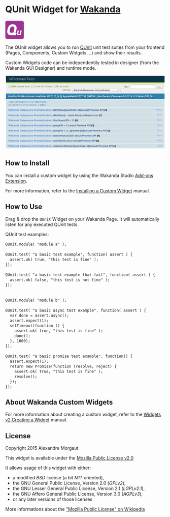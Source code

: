 
# QUnit Widget for [Wakanda](http://wakanda.org)

![QUnit Icon](./icons/widget.png) 

The QUnit widget allows you to run [QUnit](http://qunitjs.com) unit test suites from your frontend (Pages, Components, Custom Widgets, ..) 
and show their results.

Custom Widgets code can be independentily tested in designer (from the Wakanda GUI Designer) and runtime mode.

![QUnit Screenshot](./images/screenshot.png)

## How to Install

You can install a custom widget by using the Wakanda Studio [Add-ons Extension](http://doc.wakanda.org/WakandaStudio/help/Title/en/page4263.html "Add-ons Extension"). 

For more information, refer to the [Installing a Custom Widget](http://doc.wakanda.org/WakandaStudio/help/Title/en/page3869.html#1056003 "Installing a Custom Widget") manual.

## How to Use

Drag & drop the `QUnit` Widget on your Wakanda Page. It will automatically listen for any executed QUnit tests.

QUnit test examples:

```
QUnit.module( "module a" );

QUnit.test( "a basic test example", function( assert ) {
  assert.ok( true, "this test is fine" );
});

QUnit.test( "a basic test example that fail", function( assert ) {
  assert.ok( false, "this test is not fine" );
});
 

QUnit.module( "module b" );

QUnit.test( "a basic async test example", function( assert ) {
  var done = assert.async();
  assert.expect(1);
  setTimeout(function () {
  	assert.ok( true, "this test is fine" );
  	done();
  }, 1000);
});

QUnit.test( "a basic promise test example", function() {
  assert.expect(1);
  return new Promise(function (resolve, reject) {
    assert.ok( true, "this test is fine" );
    resolve();
  });
});
```

## About Wakanda Custom Widgets

For more information about creating a custom widget, refer to the [Widgets v2 Creating a Widget](http://doc.wakanda.org/Wakanda/help/Title/en/page3849.html "Widgets v2 Creating a Widget") manual.


## License

Copyright 2015 Alexandre Morgaut

This widget is available under the [Mozilla Public License v2.0](https://www.mozilla.org/MPL/2.0/)

It allows usage of this widget with either:

* a modified *BSD* license (a bit *MIT* oriented),
* the GNU General Public License, Version 2.0 (*GPLv2*), 
* the GNU Lesser General Public License, Version 2.1 (*LGPLv2.1*), 
* the GNU Affero General Public License, Version 3.0 (*AGPLv3*), 
* or any later versions of those licenses

More informations about the ["Mozilla Public License" on Wikipedia](http://en.wikipedia.org/wiki/Mozilla_Public_License)
